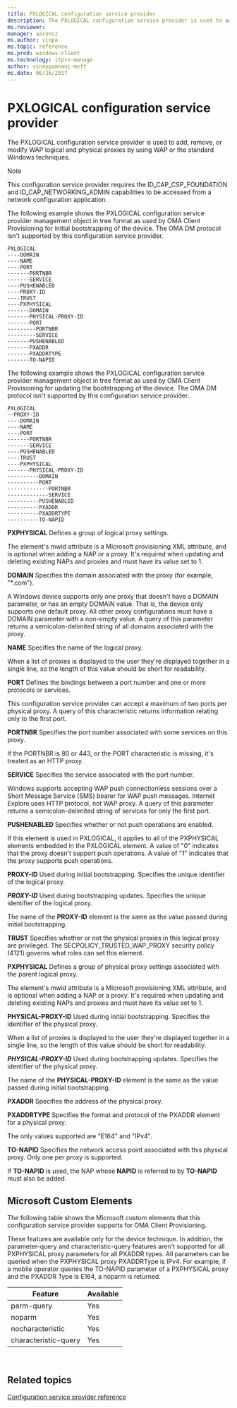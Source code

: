 ```yaml
---
title: PXLOGICAL configuration service provider
description: The PXLOGICAL configuration service provider is used to add, remove, or modify WAP logical and physical proxies by using WAP or the standard Windows techniques.
ms.reviewer:
manager: aaroncz
ms.author: vinpa
ms.topic: reference
ms.prod: windows-client
ms.technology: itpro-manage
author: vinaypamnani-msft
ms.date: 06/26/2017
---
```


# PXLOGICAL configuration service provider

The PXLOGICAL configuration service provider is used to add, remove, or modify WAP logical and physical proxies by using WAP or the standard Windows techniques.

> [!NOTE]
> This configuration service provider requires the ID\_CAP\_CSP\_FOUNDATION and ID\_CAP\_NETWORKING\_ADMIN capabilities to be accessed from a network configuration application.


The following example shows the PXLOGICAL configuration service provider management object in tree format as used by OMA Client Provisioning for initial bootstrapping of the device. The OMA DM protocol isn't supported by this configuration service provider.

```console
PXLOGICAL
----DOMAIN
----NAME
----PORT
-------PORTNBR
-------SERVICE
----PUSHENABLED
----PROXY-ID
----TRUST
----PXPHYSICAL
-------DOMAIN
-------PHYSICAL-PROXY-ID
-------PORT
---------PORTNBR
---------SERVICE
-------PUSHENABLED
-------PXADDR
-------PXADDRTYPE
-------TO-NAPID
```

The following example shows the PXLOGICAL configuration service provider management object in tree format as used by OMA Client Provisioning for updating the bootstrapping of the device. The OMA DM protocol isn't supported by this configuration service provider.


```console
PXLOGICAL
--PROXY-ID
----DOMAIN
----NAME
----PORT
-------PORTNBR
-------SERVICE
----PUSHENABLED
----TRUST
----PXPHYSICAL
-------PHYSICAL-PROXY-ID
----------DOMAIN
----------PORT
-------------PORTNBR
-------------SERVICE
----------PUSHENABLED
----------PXADDR
----------PXADDRTYPE
----------TO-NAPID
```


<a href="" id="pxphysical"></a>**PXPHYSICAL**
Defines a group of logical proxy settings.

The element's mwid attribute is a Microsoft provisioning XML attribute, and is optional when adding a NAP or a proxy. It's required when updating and deleting existing NAPs and proxies and must have its value set to 1.

<a href="" id="domain"></a>**DOMAIN**
Specifies the domain associated with the proxy (for example, "\*.com").

A Windows device supports only one proxy that doesn't have a DOMAIN parameter, or has an empty DOMAIN value. That is, the device only supports one default proxy. All other proxy configurations must have a DOMAIN parameter with a non-empty value. A query of this parameter returns a semicolon-delimited string of all domains associated with the proxy.

<a href="" id="name"></a>**NAME**
Specifies the name of the logical proxy.

When a list of proxies is displayed to the user they're displayed together in a single line, so the length of this value should be short for readability.

<a href="" id="port"></a>**PORT**
Defines the bindings between a port number and one or more protocols or services.

This configuration service provider can accept a maximum of two ports per physical proxy. A query of this characteristic returns information relating only to the first port.

<a href="" id="portnbr"></a>**PORTNBR**
Specifies the port number associated with some services on this proxy.

If the PORTNBR is 80 or 443, or the PORT characteristic is missing, it's treated as an HTTP proxy.

<a href="" id="service"></a>**SERVICE**
Specifies the service associated with the port number.

Windows supports accepting WAP push connectionless sessions over a Short Message Service (SMS) bearer for WAP push messages. Internet Explore uses HTTP protocol, not WAP proxy. A query of this parameter returns a semicolon-delimited string of services for only the first port.

<a href="" id="pushenabled"></a>**PUSHENABLED**
Specifies whether or not push operations are enabled.

If this element is used in PXLOGICAL, it applies to all of the PXPHYSICAL elements embedded in the PXLOGICAL element. A value of "0" indicates that the proxy doesn't support push operations. A value of "1" indicates that the proxy supports push operations.

<a href="" id="proxy-id"></a>**PROXY-ID**
Used during initial bootstrapping. Specifies the unique identifier of the logical proxy.

<a href="" id="proxy-id"></a>***PROXY-ID***
Used during bootstrapping updates. Specifies the unique identifier of the logical proxy.

The name of the **PROXY-ID** element is the same as the value passed during initial bootstrapping.

<a href="" id="trust"></a>**TRUST**
Specifies whether or not the physical proxies in this logical proxy are privileged. The SECPOLICY\_TRUSTED\_WAP\_PROXY security policy (4121) governs what roles can set this element.

<a href="" id="pxphysical"></a>**PXPHYSICAL**
Defines a group of physical proxy settings associated with the parent logical proxy.

The element's mwid attribute is a Microsoft provisioning XML attribute, and is optional when adding a NAP or a proxy. It's required when updating and deleting existing NAPs and proxies and must have its value set to 1.

<a href="" id="physical-proxy-id"></a>**PHYSICAL-PROXY-ID**
Used during initial bootstrapping. Specifies the identifier of the physical proxy.

When a list of proxies is displayed to the user they're displayed together in a single line, so the length of this value should be short for readability.

<a href="" id="physical-proxy-id"></a>***PHYSICAL-PROXY-ID***
Used during bootstrapping updates. Specifies the identifier of the physical proxy.

The name of the **PHYSICAL-PROXY-ID** element is the same as the value passed during initial bootstrapping.

<a href="" id="pxaddr"></a>**PXADDR**
Specifies the address of the physical proxy.

<a href="" id="pxaddrtype"></a>**PXADDRTYPE**
Specifies the format and protocol of the PXADDR element for a physical proxy.

The only values supported are "E164" and "IPv4".

<a href="" id="to-napid"></a>**TO-NAPID**
Specifies the network access point associated with this physical proxy. Only one per proxy is supported.

If **TO-NAPID** is used, the NAP whose **NAPID** is referred to by **TO-NAPID** must also be added.

## Microsoft Custom Elements


The following table shows the Microsoft custom elements that this configuration service provider supports for OMA Client Provisioning.

These features are available only for the device technique. In addition, the parameter-query and characteristic-query features aren't supported for all PXPHYSICAL proxy parameters for all PXADDR types. All parameters can be queried when the PXPHYSICAL proxy PXADDRType is IPv4. For example, if a mobile operator queries the TO-NAPID parameter of a PXPHYSICAL proxy and the PXADDR Type is E164, a noparm is returned.

|Feature|Available|
|--- |--- |
|parm-query|Yes|
|noparm|Yes|
|nocharacteristic|Yes|
|characteristic-query|Yes|

 

## Related topics


[Configuration service provider reference](index.yml)

